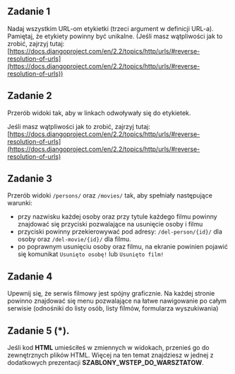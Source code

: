 ## Zadanie 1
Nadaj wszystkim URL-om etykietki (trzeci argument w definicji URL-a). Pamiętaj, że etykiety powinny być unikalne. 
(Jeśli masz wątpliwości jak to zrobić, zajrzyj tutaj: 
[https://docs.djangoproject.com/en/2.2/topics/http/urls/#reverse-resolution-of-urls](https://docs.djangoproject.com/en/2.2/topics/http/urls/#reverse-resolution-of-urls))


## Zadanie 2
Przerób widoki tak, aby w linkach odwoływały się do etykietek. 

Jeśli masz wątpliwości jak to zrobić, zajrzyj tutaj: 
[https://docs.djangoproject.com/en/2.2/topics/http/urls/#reverse-resolution-of-urls](https://docs.djangoproject.com/en/2.2/topics/http/urls/#reverse-resolution-of-urls)


## Zadanie 3
Przerób widoki `/persons/` oraz `/movies/` tak, aby spełniały następujące warunki:
* przy nazwisku każdej osoby oraz przy tytule każdego filmu powinny znajdować się przyciski pozwalające na usunięcie 
osoby i filmu
* przyciski powinny przekierowywać pod adresy: `/del-person/{id}/` dla osoby oraz `/del-movie/{id}/` dla filmu.
* po poprawnym usunięciu osoby oraz filmu, na ekranie powinien pojawić się komunikat `Usunięto osobę!` 
lub `Usunięto film!`


## Zadanie 4
Upewnij się, że serwis filmowy jest spójny graficznie. Na każdej stronie powinno znajdować się menu pozwalające 
na łatwe nawigowanie po całym serwisie (odnośniki do listy osób, listy filmów, formularza wyszukiwania)


## Zadanie 5 (*).
Jeśli kod **HTML** umieściłeś w zmiennych w widokach, przenieś go do zewnętrznych plików HTML.
Więcej na ten temat znajdziesz w jednej z dodatkowych prezentacji **SZABLONY_WSTEP_DO_WARSZTATOW**.
